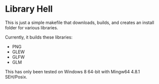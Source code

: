 # Library Hell

This is just a simple makefile that downloads, builds,
and creates an install folder for various libraries.

Currently, it builds these libraries:

- PNG
- GLEW
- GLFW
- GLM

This has only been tested on Windows 8 64-bit with Mingw64 4.8.1 SEH/Posix.
